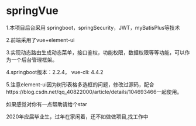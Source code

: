 # springVue
1.本项目后台采用 springboot，springSecurity，JWT，myBatisPlus等技术

2.前端采用了vue+element-ui

3.实现动态路由生成动态菜单，接口鉴权，功能权限，数据权限等等功能，可以作为一个后台管理框架。

4.springboot版本：2.2.4， vue-cli: 4.4.2

5.注意element-ui因为树形表格多选框的问题，修改过源码，配合https://blog.csdn.net/qq_40822000/article/details/104693466一起使用。

如果感觉对你有一点帮助请给个star


2020年应届毕业生，过年在家闲着，还不如做做项目,找工作中
